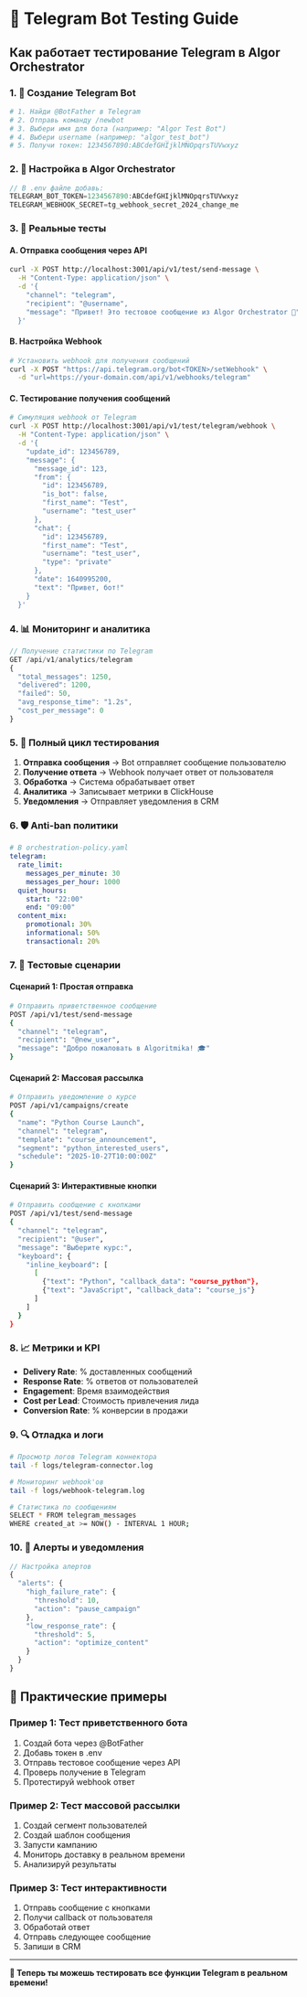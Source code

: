 # 🤖 Telegram Bot Testing Guide

## Как работает тестирование Telegram в Algor Orchestrator

### 1. 📱 Создание Telegram Bot

```bash
# 1. Найди @BotFather в Telegram
# 2. Отправь команду /newbot
# 3. Выбери имя для бота (например: "Algor Test Bot")
# 4. Выбери username (например: "algor_test_bot")
# 5. Получи токен: 1234567890:ABCdefGHIjklMNOpqrsTUVwxyz
```

### 2. 🔧 Настройка в Algor Orchestrator

```typescript
// В .env файле добавь:
TELEGRAM_BOT_TOKEN=1234567890:ABCdefGHIjklMNOpqrsTUVwxyz
TELEGRAM_WEBHOOK_SECRET=tg_webhook_secret_2024_change_me
```

### 3. 🚀 Реальные тесты

#### A. Отправка сообщения через API
```bash
curl -X POST http://localhost:3001/api/v1/test/send-message \
  -H "Content-Type: application/json" \
  -d '{
    "channel": "telegram",
    "recipient": "@username",
    "message": "Привет! Это тестовое сообщение из Algor Orchestrator 🚀"
  }'
```

#### B. Настройка Webhook
```bash
# Установить webhook для получения сообщений
curl -X POST "https://api.telegram.org/bot<TOKEN>/setWebhook" \
  -d "url=https://your-domain.com/api/v1/webhooks/telegram"
```

#### C. Тестирование получения сообщений
```bash
# Симуляция webhook от Telegram
curl -X POST http://localhost:3001/api/v1/test/telegram/webhook \
  -H "Content-Type: application/json" \
  -d '{
    "update_id": 123456789,
    "message": {
      "message_id": 123,
      "from": {
        "id": 123456789,
        "is_bot": false,
        "first_name": "Test",
        "username": "test_user"
      },
      "chat": {
        "id": 123456789,
        "first_name": "Test",
        "username": "test_user",
        "type": "private"
      },
      "date": 1640995200,
      "text": "Привет, бот!"
    }
  }'
```

### 4. 📊 Мониторинг и аналитика

```typescript
// Получение статистики по Telegram
GET /api/v1/analytics/telegram
{
  "total_messages": 1250,
  "delivered": 1200,
  "failed": 50,
  "avg_response_time": "1.2s",
  "cost_per_message": 0
}
```

### 5. 🔄 Полный цикл тестирования

1. **Отправка сообщения** → Bot отправляет сообщение пользователю
2. **Получение ответа** → Webhook получает ответ от пользователя  
3. **Обработка** → Система обрабатывает ответ
4. **Аналитика** → Записывает метрики в ClickHouse
5. **Уведомления** → Отправляет уведомления в CRM

### 6. 🛡️ Anti-ban политики

```yaml
# В orchestration-policy.yaml
telegram:
  rate_limit:
    messages_per_minute: 30
    messages_per_hour: 1000
  quiet_hours:
    start: "22:00"
    end: "09:00"
  content_mix:
    promotional: 30%
    informational: 50%
    transactional: 20%
```

### 7. 🧪 Тестовые сценарии

#### Сценарий 1: Простая отправка
```bash
# Отправить приветственное сообщение
POST /api/v1/test/send-message
{
  "channel": "telegram",
  "recipient": "@new_user",
  "message": "Добро пожаловать в Algoritmika! 🎓"
}
```

#### Сценарий 2: Массовая рассылка
```bash
# Отправить уведомление о курсе
POST /api/v1/campaigns/create
{
  "name": "Python Course Launch",
  "channel": "telegram",
  "template": "course_announcement",
  "segment": "python_interested_users",
  "schedule": "2025-10-27T10:00:00Z"
}
```

#### Сценарий 3: Интерактивные кнопки
```bash
# Отправить сообщение с кнопками
POST /api/v1/test/send-message
{
  "channel": "telegram",
  "recipient": "@user",
  "message": "Выберите курс:",
  "keyboard": {
    "inline_keyboard": [
      [
        {"text": "Python", "callback_data": "course_python"},
        {"text": "JavaScript", "callback_data": "course_js"}
      ]
    ]
  }
}
```

### 8. 📈 Метрики и KPI

- **Delivery Rate**: % доставленных сообщений
- **Response Rate**: % ответов от пользователей  
- **Engagement**: Время взаимодействия
- **Cost per Lead**: Стоимость привлечения лида
- **Conversion Rate**: % конверсии в продажи

### 9. 🔍 Отладка и логи

```bash
# Просмотр логов Telegram коннектора
tail -f logs/telegram-connector.log

# Мониторинг webhook'ов
tail -f logs/webhook-telegram.log

# Статистика по сообщениям
SELECT * FROM telegram_messages 
WHERE created_at >= NOW() - INTERVAL 1 HOUR;
```

### 10. 🚨 Алерты и уведомления

```typescript
// Настройка алертов
{
  "alerts": {
    "high_failure_rate": {
      "threshold": 10,
      "action": "pause_campaign"
    },
    "low_response_rate": {
      "threshold": 5,
      "action": "optimize_content"
    }
  }
}
```

## 🎯 Практические примеры

### Пример 1: Тест приветственного бота
1. Создай бота через @BotFather
2. Добавь токен в .env
3. Отправь тестовое сообщение через API
4. Проверь получение в Telegram
5. Протестируй webhook ответ

### Пример 2: Тест массовой рассылки
1. Создай сегмент пользователей
2. Создай шаблон сообщения
3. Запусти кампанию
4. Мониторь доставку в реальном времени
5. Анализируй результаты

### Пример 3: Тест интерактивности
1. Отправь сообщение с кнопками
2. Получи callback от пользователя
3. Обработай ответ
4. Отправь следующее сообщение
5. Запиши в CRM

---

**🎉 Теперь ты можешь тестировать все функции Telegram в реальном времени!**
